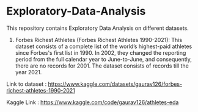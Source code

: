 # Exploratory-Data-Analysis
This repository contains  Exploratory Data Analysis on different datasets.


1. Forbes Richest Athletes (Forbes Richest Athletes 1990-2021):
This dataset consists of a complete list of the world’s highest-paid athletes since Forbes's first list in 1990. In 2002,
they changed the reporting period from the full calendar year to June-to-June, and consequently, there are no records for 2001. 
The dataset consists of records till the year 2021.

Link to dataset : https://www.kaggle.com/datasets/gaurav126/forbes-richest-athletes-1990-2021

Kaggle Link : https://www.kaggle.com/code/gaurav126/athletes-eda


